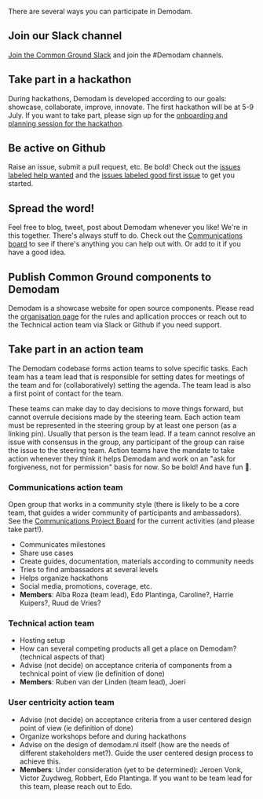 There are several ways you can participate in Demodam.

## Join our Slack channel
[Join the Common Ground Slack](https://join.slack.com/t/samenorganiseren/shared_invite/zt-dex1d7sk-wy11sKYWCF0qQYjJHSMW5Q) and join the #Demodam channels.

## Take part in a hackathon
During hackathons, Demodam is developed according to our goals: showcase, collaborate, improve, innovate. The first hackathon will be at 5-9 July. If you want to take part, please sign up for the [onboarding and planning session for the hackathon](https://www.meetup.com/Code-For-NL/events/278475015/).

## Be active on Github
Raise an issue, submit a pull request, etc. Be bold! Check out the [issues labeled help wanted](https://github.com/demodam/demodam.org/issues?q=is%3Aissue+is%3Aopen+label%3A%22help+wanted%22) and the [issues labeled good first issue](https://github.com/demodam/demodam.org/labels/good%20first%20issue) to get you started. 

## Spread the word!
Feel free to blog, tweet, post about Demodam whenever you like! We're in this together. There's always stuff to do. Check out the [Communications board](https://github.com/demodam/demodam.org/projects/1) to see if there's anything you can help out with. Or add to it if you have a good idea.  

## Publish Common Ground components to Demodam
Demodam is a showcase website for open source components. Please read the [organisation page](/Organizations.md) for the rules and apllication procces or reach out to the Technical action team via Slack or Github if you need support.

## Take part in an action team

The Demodam codebase forms action teams to solve specific tasks. Each team has a team lead that is responsible for setting dates for meetings of the team and for (collaboratively) setting the agenda. The team lead is also a first point of contact for the team. 

These teams can make day to day decisions to move things forward, but cannot overrule decisions made by the steering team. Each action team must be represented in the steering group by at least one person (as a linking pin). Usually that person is the team lead. If a team cannot resolve an issue with consensus in the group, any participant of the group can raise the issue to the steering team. Action teams have the mandate to take action whenever they think it helps Demodam and work on an "ask for forgiveness, not for permission" basis for now. So be bold! And have fun 🦖. 

### Communications action team
Open group that works in a community style (there is likely to be a core team, that guides a wider community of participants and ambassadors). See the [Communications Project Board](https://github.com/demodam/demodam.org/projects/1) for the current activities (and please take part!). 

* Communicates milestones
* Share use cases
* Create guides, documentation, materials according to community needs
* Tries to find ambassadors at several levels
* Helps organize hackathons
* Social media, promotions, coverage, etc.
* **Members**: Alba Roza (team lead), Edo Plantinga, Caroline?, Harrie Kuipers?, Ruud de Vries?

### Technical action team

* Hosting setup
* How can several competing products all get a place on Demodam? (technical aspects of that)
* Advise (not decide) on acceptance criteria of components from a technical point of view (ie definition of done)
* **Members**: Ruben van der Linden (team lead), Joeri

### User centricity action team

* Advise (not decide) on acceptance criteria from a  user centered design point of view (ie definition of done)
* Organize workshops before and during hackathons
* Advise on the design of demodam.nl itself (how are the needs of different stakeholders met?). Guide the user centered design process to achieve this. 
* **Members**: Under consideration (yet to be determined): Jeroen Vonk, Victor Zuydweg, Robbert, Edo Plantinga. If you want to be team lead for this team, please reach out to Edo. 
